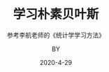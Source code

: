 ---
layout:     post
title:      学习朴素贝叶斯
subtitle:   参考李航老师的《统计学学习方法》
date:       2020-4-29
author:     BY
header-img: img/post-bg-universe.jpg
catalog: true
tags:
    - 机器学习
---